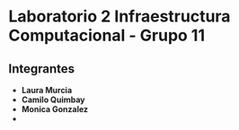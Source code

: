 # Laboratorio 2 Infraestructura Computacional - Grupo 11
## Integrantes
- **Laura Murcia**
- **Camilo Quimbay**
- **Monica Gonzalez**
- 


